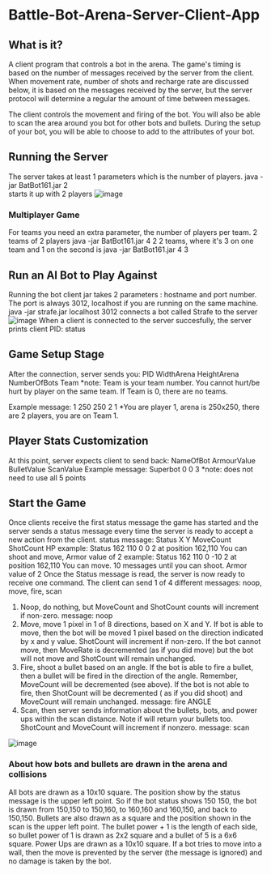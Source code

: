 # Battle-Bot-Arena-Server-Client-App

## What is it?
A client program that controls a bot in the arena. The game's timing is based on the number of messages received by the server from the client. When movement rate, number of shots and recharge rate are discussed below, it is based on the messages received by the server, but the server protocol will determine a regular the amount of time between messages.

The client controls the movement and firing of the bot. You will also be able to scan
the area around you bot for other bots and bullets. During the setup of your bot, you will be able to
choose to add to the attributes of your bot.

## Running the Server
The server takes at least 1 parameters which is the number of players.
                  java -jar BatBot161.jar  2  
starts it up with 2 players
![image](https://user-images.githubusercontent.com/47125700/170398188-a8748d26-8ee0-4ad0-a172-c4260804e31f.png)

### Multiplayer Game
For teams you need an extra parameter, the number of players per team.
  2 teams of 2 players
                  java -jar BatBot161.jar  4  2
  2 teams, where it's 3 on one team and 1 on the second is
                  java -jar BatBot161.jar  4  3  

## Run an AI Bot to Play Against
Running the bot client jar takes 2 parameters : hostname and port number.  
The port is always 3012, localhost if you are running on the same machine.
                  java -jar strafe.jar localhost 3012
connects a bot called Strafe to the server
![image](https://user-images.githubusercontent.com/47125700/170398778-ae513395-739f-4663-a00d-4c9f4d60918a.png)
When a client is connected to the server succesfully, the server prints client PID: status

## Game Setup Stage
After the connection, server sends you:
PID WidthArena HeightArena NumberOfBots Team
*note: Team is your team number. You cannot hurt/be hurt by player on the same team. If Team is 0, there are no teams.

Example message: 1 250 250 2 1 *You are player 1, arena is 250x250, there are 2 players, you are on Team 1.

## Player Stats Customization
At this point, server expects client to send back:
NameOfBot ArmourValue BulletValue ScanValue
Example message: Superbot 0 0 3 *note: does not need to use all 5 points

## Start the Game
Once clients receive the first status message the game has started and the server sends a status
message every time the server is ready to accept a new action from the client.
status message:
Status X Y MoveCount ShotCount HP
                  example: Status 162 110 0 0 2 
at position 162,110 You can shoot and move, Armor value of 2
                  example: Status 162 110 0 -10 2
at position 162,110 You can move. 10 messages until you can shoot. Armor value of 2
Once the Status message is read, the server is now ready to receive one command. The client can
send 1 of 4 different messages: noop, move, fire, scan
1. Noop, do nothing, but MoveCount and ShotCount counts will increment if non-zero.
                  message: noop
2. Move, move 1 pixel in 1 of 8 directions, based on X and Y. If bot is able to move, then the bot
will be moved 1 pixel based on the direction indicated by x and y value. ShotCount will increment
if non-zero. If the bot cannot move, then MoveRate is decremented (as if you did move) but the
bot will not move and ShotCount will remain unchanged.
3. Fire, shoot a bullet based on an angle. If the bot is able to fire a bullet, then a bullet will be fired
in the direction of the angle. Remember, MoveCount will be decremented (see above). If the bot is
not able to fire, then ShotCount will be decremented ( as if you did shoot) and MoveCount will
remain unchanged.
                 message: fire ANGLE
4. Scan, then server sends information about the bullets, bots, and power ups within the scan
distance. Note if will return your bullets too. ShotCount and MoveCount will increment if nonzero.
                 message: scan

![image](https://user-images.githubusercontent.com/47125700/170397952-ae95e0c6-4f52-45b0-89ad-8f4a4bcea4ca.png)

### About how bots and bullets are drawn in the arena and collisions
All bots are drawn as a 10x10 square. The position show by the status message is the upper
left point. So if the bot status shows 150 150, the bot is drawn from 150,150 to 150,160, to 160,160
and 160,150, and back to 150,150. Bullets are also drawn as a square and the position shown in
the scan is the upper left point. The bullet power + 1 is the length of each side, so bullet power of 1
is drawn as 2x2 square and a bullet of 5 is a 6x6 square. Power Ups are drawn as a 10x10 square.
If a bot tries to move into a wall, then the move is prevented by the server (the message is
ignored) and no damage is taken by the bot.

